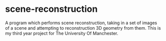 # scene-reconstruction
A program which performs scene reconstruction, taking in a set of images of a scene and attempting to reconstruction 3D geometry from them. This is my third year project for The University Of Manchester.
